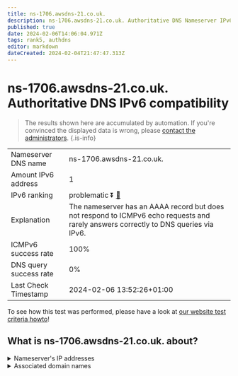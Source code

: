 ```yaml
---
title: ns-1706.awsdns-21.co.uk.
description: ns-1706.awsdns-21.co.uk. Authoritative DNS Nameserver IPv6 compatibility
published: true
date: 2024-02-06T14:06:04.971Z
tags: rank5, authdns
editor: markdown
dateCreated: 2024-02-04T21:47:47.313Z
---
```


# ns-1706.awsdns-21.co.uk. Authoritative DNS IPv6 compatibility

> The results shown here are accumulated by automation. If you're convinced the displayed data is wrong, please [contact the administrators](/howto/chat). 
{.is-info}




|   |   |
| - | - |
| Nameserver DNS name | ns-1706.awsdns-21.co.uk.
| Amount IPv6 address | 1
| IPv6 ranking | problematic :arrow_double_down: [🔗](/howto/ranking) |
| Explanation | The nameserver has an AAAA record but does not respond to ICMPv6 echo requests and rarely answers correctly to DNS queries via IPv6. |
| ICMPv6 success rate | 100%|
| DNS query success rate | 0% |
| Last Check Timestamp | 2024-02-06 13:52:26+01:00 |

To see how this test was performed, please have a look at [our website test criteria howto](/howto/testcriteria/authdns)!


## What is ns-1706.awsdns-21.co.uk. about?




<details>
<summary>Nameserver's IP addresses</summary>

2600:9000:5306:aa00::1

</details>



<details>
<summary>Associated domain names</summary>

www.hbomax.com

</details>
